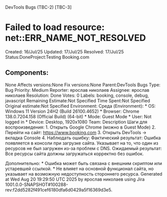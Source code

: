 DevTools Bugs (TBC-2) \[TBC-3\] 
# Failed to load resource: net::ERR_NAME_NOT_RESOLVED 
Created: 16/Jul/25 Updated: 17/Jul/25
Resolved: 17/Jul/25 Status:DoneProject:Testing
Booking.com
## Components:
None Affects versions:None Fix versions:None
Parent:DevTools Bugs Type: Bug Priority: Medium Reporter: ярослав
николаев Assignee: ярослав николаев Resolution: Done Votes: 0 Labels:
booking, console, debug, javascript Remaining Estimate:Not Specified
Time Spent:Not Specified Original estimate:Not Specified Environment:
Среда (Environment): \* OS: Windows 11 Version 24H2 (Build 26100.4652)
\* Browser: Chrome 138.0.7204.158 (Official Build) (64-bit) \* Mode:
Guest Mode \* User: Not logged in \* Device: Desktop, 1920x1080 Team:
Description Шаги для воспроизведения: 1. Открыть Google Chrome (можно в
Guest Mode) 2. Перейти на сайт: https://www.booking.com 3. Открыть
DevTools → вкладка Console 4. Наблюдать ошибку: Фактический результат:
Ошибка появляется в консоли при загрузке сайта. Указывает на то, что
один из ресурсов не был загружен из-за проблем с DNS. Ожидаемый
результат: Все ресурсы сайта должны загружаться корректно без ошибок.

Дополнительно: \* Ошибка может быть связана с внешним скриптом или
устаревшей ссылкой. \* Не влияет на основной функционал сайта, но
указывает на возможную недоступность стороннего ресурса. Generated at
Wed Aug 20 19:29:50 UTC 2025 by ярослав николаев using Jira
1001.0.0-SNAPSHOT#100288-rev:f2dd5282f491cef6180dfa6d0429a5f16369d3e5.

